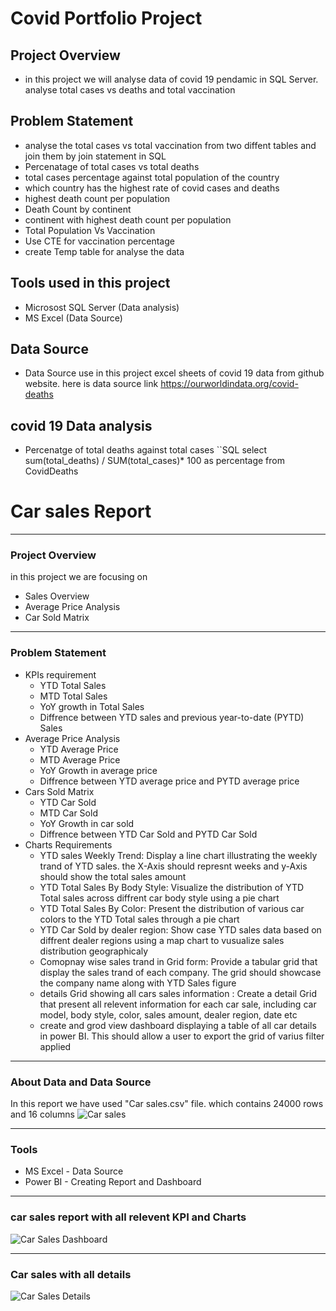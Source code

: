 # Covid Portfolio Project
## Project Overview
- in this project we will analyse data of covid 19 pendamic in SQL Server. analyse total cases vs deaths and total vaccination

## Problem Statement
- analyse the total cases vs total vaccination from two diffent tables and join them by join statement in SQL
- Percenatage of total cases vs total deaths
- total cases percentage against total population of the country
- which country has the highest rate of covid cases and deaths
- highest death count per population
- Death Count by continent
- continent with highest death count per population
- Total Population Vs Vaccination
- Use CTE for vaccination percentage
- create Temp table for analyse the data

## Tools used in this project
- Microsost SQL Server (Data analysis)
- MS Excel (Data Source)

## Data Source
- Data Source use in this project excel sheets of covid 19 data from github website. here is data source link
https://ourworldindata.org/covid-deaths

## covid 19 Data analysis
- Percenatge of total deaths against total cases
``SQL
select sum(total_deaths) / SUM(total_cases)* 100 as percentage from CovidDeaths





  










# Car sales Report

---
### Project Overview
in this project we are focusing on
- Sales Overview
- Average Price Analysis
- Car Sold Matrix


---
### Problem Statement

- KPIs requirement
  - YTD Total Sales
  - MTD Total Sales
  - YoY growth in Total Sales
  - Diffrence between YTD sales and previous year-to-date (PYTD) Sales
- Average Price Analysis
  - YTD Average Price
  - MTD Average Price
  - YoY Growth in average price
  - Diffrence between YTD average price and PYTD average price
- Cars Sold Matrix
  - YTD Car Sold
  - MTD Car Sold
  - YoY Growth in car sold
  - Diffrence between YTD Car Sold and PYTD Car Sold 
- Charts Requirements
  - YTD sales Weekly Trend: Display a line chart illustrating the weekly trand of YTD sales. the X-Axis should represnt weeks and y-Axis should show the total sales amount
  - YTD Total Sales By Body Style: Visualize the distribution of YTD Total sales across diffrent car body style using a pie chart
  - YTD Total Sales By Color: Present the distribution of various car colors to the YTD Total sales through a pie chart
  - YTD Car Sold by dealer region: Show case YTD sales data based on diffrent dealer regions using a map chart to vusualize sales distribution geographicaly
  - Comopnay wise sales trand in Grid form: Provide a tabular grid that display the sales trand of each company. The grid should showcase the company name along with YTD Sales figure
  - details Grid showing all cars sales information : Create a detail Grid that present all relevent information for each car sale, including car model, body style, color, sales amount, dealer region, date etc
  - create and grod view dashboard displaying a table of all car details in power BI. This should allow a user to export the grid of varius filter applied

 ---
### About Data and Data Source 
In this report we have used "Car sales.csv" file. which contains 24000 rows and 16 columns
![Car sales](https://github.com/WaseemAbbas1986/Car-sales-Report-PowerBI/assets/168902203/6fea0c58-8460-4c80-88e7-27ec21cd0ae5)


---
### Tools
- MS Excel - Data Source
- Power BI - Creating Report and Dashboard


---
### car sales report with all relevent KPI and Charts

![Car Sales Dashboard](https://github.com/WaseemAbbas1986/Car-sales-Report-PowerBI/assets/168902203/12c316d4-657b-407c-80ec-4ffea6bcb14d)

 
 ---
 ### Car sales with all details

 ![Car Sales Details](https://github.com/WaseemAbbas1986/Car-sales-Report-PowerBI/assets/168902203/d97241ee-175f-4faa-a3d5-faab61699610)




